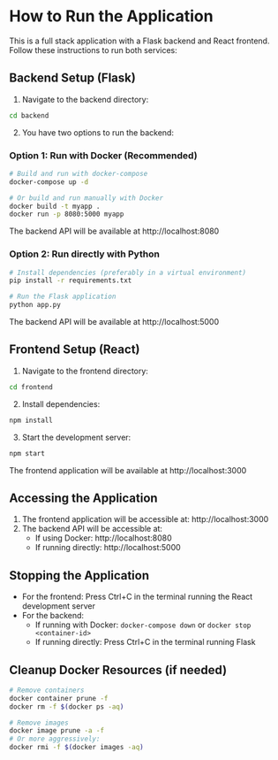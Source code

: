# How to Run the Application

This is a full stack application with a Flask backend and React frontend. Follow these instructions to run both services:

## Backend Setup (Flask)

1. Navigate to the backend directory:
```bash
cd backend
```

2. You have two options to run the backend:

### Option 1: Run with Docker (Recommended)
```bash
# Build and run with docker-compose
docker-compose up -d

# Or build and run manually with Docker
docker build -t myapp .
docker run -p 8080:5000 myapp
```
The backend API will be available at http://localhost:8080

### Option 2: Run directly with Python
```bash
# Install dependencies (preferably in a virtual environment)
pip install -r requirements.txt

# Run the Flask application
python app.py
```
The backend API will be available at http://localhost:5000

## Frontend Setup (React)

1. Navigate to the frontend directory:
```bash
cd frontend
```

2. Install dependencies:
```bash
npm install
```

3. Start the development server:
```bash
npm start
```
The frontend application will be available at http://localhost:3000

## Accessing the Application

1. The frontend application will be accessible at: http://localhost:3000
2. The backend API will be accessible at:
   - If using Docker: http://localhost:8080
   - If running directly: http://localhost:5000

## Stopping the Application

- For the frontend: Press Ctrl+C in the terminal running the React development server
- For the backend:
  - If running with Docker: `docker-compose down` or `docker stop <container-id>`
  - If running directly: Press Ctrl+C in the terminal running Flask

## Cleanup Docker Resources (if needed)
```bash
# Remove containers
docker container prune -f
docker rm -f $(docker ps -aq)

# Remove images
docker image prune -a -f
# Or more aggressively:
docker rmi -f $(docker images -aq)
```